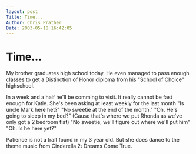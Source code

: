```yaml
---
layout: post
Title: Time...  
Author: Chris Prather
Date: 2003-05-18 16:42:05
---
```


# Time...
My brother graduates high school today. He even managed to pass enough classes to get a Distinction of Honor diploma from his "School of Choice" highschool. 

In a week and a half he'll be comming to visit. It really cannot be fast enough for Katie. She's been asking at least weekly for the last month "Is uncle Mark here het?" "No sweetie at the end of the month." "Oh. He's going to sleep in my bed?" (Cause that's where we put Rhonda as we've only got a 2 bedroom flat) "No sweetie, we'll figure out where we'll put him" "Oh. Is he here yet?"

Patience is not a trait found in my 3 year old. But she does dance to the theme music from Cinderella 2: Dreams Come True.
